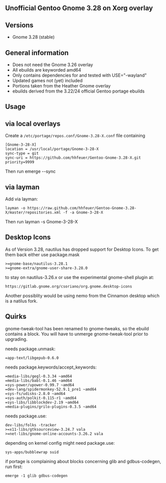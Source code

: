 Unofficial Gentoo Gnome 3.28 on Xorg overlay
--------------------------------------------

Versions
--------

 - Gnome 3.28 (stable)

General information
-------------------

 - Does not need the Gnome 3.26 overlay
 - All ebuilds are keyworded amd64
 - Only contains dependencies for and tested with USE="-wayland"
 - Updated games not (yet) included
 - Portions taken from the Heather Gnome overlay
 - ebuilds derived from the 3.22/24 official Gentoo portage ebuilds

Usage
-----

## via local overlays

Create a `/etc/portage/repos.conf/Gnome-3.28-X.conf` file containing

```
[Gnome-3-28-X]
location = /usr/local/portage/Gnome-3-28-X
sync-type = git
sync-uri = https://github.com/hhfeuer/Gentoo-Gnome-3.28-X.git
priority=9999
```

Then run emerge --sync

## via layman

Add via layman:

	layman -o https://raw.github.com/hhfeuer/Gentoo-Gnome-3.28-X/master/repositories.xml -f -a Gnome-3-28-X

Then run layman -s Gnome-3-28-X

Desktop Icons
-------------
As of Version 3.28, nautilus has dropped support for Desktop Icons. To get them back either use package.mask

	>=gnome-base/nautilus-3.28.1
	>=gnome-extra/gnome-user-share-3.28.0

to stay on nautilus-3.26.x or use the experimental gnome-shell plugin at:

	https://gitlab.gnome.org/csoriano/org.gnome.desktop-icons

Another possiblity would be using nemo from the Cinnamon desktop which is a natilus fork.

Quirks
------
gnome-tweak-tool has been renamed to gnome-tweaks, so the ebuild contains a block. You will have to unmerge gnome-tweak-tool prior to upgrading.

needs package.unmask:

	=app-text/libgepub-0.6.0

needs package.keywords/accept_keywords:

	=media-libs/gegl-0.3.34 ~amd64
	=media-libs/babl-0.1.46 ~amd64
	=sys-power/upower-0.99.7 ~amd64
	=dev-lang/spidermonkey-52.9.1_pre1 ~amd64
	=sys-fs/udisks-2.8.0 ~amd64
	=sys-auth/polkit-0.115-r1 ~amd64
	=sys-libs/libblockdev-2.19 ~amd64
	=media-plugins/grilo-plugins-0.3.5 ~amd64

needs package.use:

	dev-libs/folks -tracker
	>=x11-libs/gtksourceview-3.24.7 vala
	>=net-libs/gnome-online-accounts-3.26.2 vala


depending on kernel config might need package.use:

	sys-apps/bubblewrap suid

if portage is complaining about blocks concerning glib and gdbus-codegen, run first:

	emerge -1 glib gdbus-codegen



